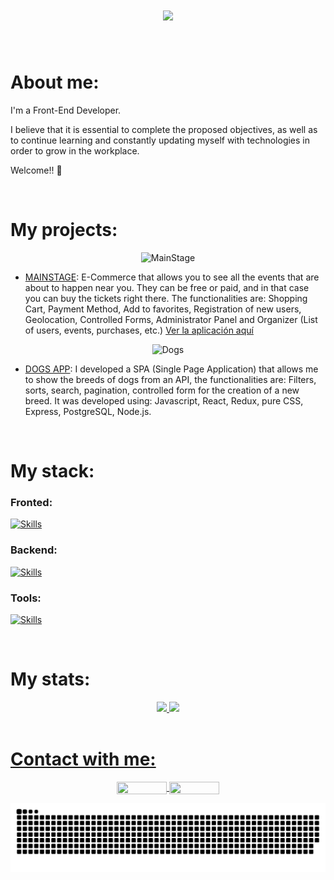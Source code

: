 <h1 align="center">
  <a href="https://git.io/typing-svg">
    <img src="https://readme-typing-svg.herokuapp.com?font=Chakra+Petch&color=%23FFEB95&size=30&center=true&lines=Hello%2C+world+%F0%9F%8C%8E;I+am+Sol...;Nice+to+meet+you+%F0%9F%91%8B+">
  </a>
</h1>

<br>

<h1 align="rigth">About me:</h1>
<p>I'm a Front-End Developer.</p>
<p>I believe that it is essential to complete the proposed objectives, as well as to continue learning and constantly updating myself with technologies in order to grow in the workplace.</p>
<p>Welcome!! 👋</p>

<br>

<h1 align="rigth">My projects:</h1>
<p align="center">
  <img width='50%' src='https://user-images.githubusercontent.com/54045939/184968451-76f65bc9-34ff-4bcd-a58d-0b9d87eabd4d.png' alt="MainStage"/>
</p>

- [MAINSTAGE](https://github.com/Hecatonquir/Final_Project_18-07-2022):
E-Commerce that allows you to see all the events that are about to happen near you. They can be free or paid, and in that case you can buy the tickets right there. The functionalities are: Shopping Cart, Payment Method, Add to favorites, Registration of new users, Geolocation, Controlled Forms, Administrator Panel and Organizer (List of users, events, purchases, etc.)
[Ver la aplicación aquí](https://mainstage.vercel.app/)


<p align="center">
  <img width='50%' src='https://user-images.githubusercontent.com/54045939/184971887-9203576b-5d56-4299-b5c1-011025e51111.png' alt="Dogs"/>
</p>

- [DOGS APP](https://github.com/Abisol-2711/PI-Dogs):
I developed a SPA (Single Page Application) that allows me to show the breeds of dogs from an API, the functionalities are: Filters, sorts, search, pagination, controlled form for the creation of a new breed.
It was developed using: Javascript, React, Redux, pure CSS, Express, PostgreSQL, Node.js.

<br>

<h1 align="rigth">My stack:</h1>
<h3 align="rigth">Fronted:</h3>

[![Skills](https://skills.syvixor.com/api/icons?i=html,css,js,react,ts,bootstrap,tailwind,shadcnui)](https://github.com/syvixor/skills-icons)

<h3 align="rigth">Backend:</h3>

[![Skills](https://skills.syvixor.com/api/icons?i=nodejs,mysql,postgresql,express,firebase,supabase)](https://github.com/syvixor/skills-icons)

<h3 align="rigth">Tools:</h3>

[![Skills](https://skills.syvixor.com/api/icons?i=git,github,figma,trello,jira,postman,notion)](https://github.com/syvixor/skills-icons)

<br>

<h1 align="rigth">My stats:</h1>
<div align="center">
  <a href="https://github.com/Abisol-2711">
  <img height="180em" src="https://github-readme-stats.vercel.app/api?username=Abisol-2711&show_icons=true&theme=nightowl&include_all_commits=true&count_private=true"/>
  <img height="180em" src="https://github-readme-stats.vercel.app/api/top-langs/?username=Abisol-2711&layout=compact&langs_count=7&theme=nightowl"/>
</div>

<br>

<h1 align="rigth">Contact with me:</h1>

<p align="center">
  <a href="https://www.linkedin.com/in/sol-r%C3%A1zuri-frontenddeveloper/" target="_blank">
    <img src="https://img.shields.io/badge/LinkedIn-%230077B5.svg?&style=flat-square&logo=linkedin&logoColor=white" height="20px" width="80px" align="center" justify="center">
  </a>

  <a href="https://github.com/Abisol-2711" target="_blank">
    <img src="https://img.shields.io/badge/Github-%230A0A0A.svg?&style=flat-square&logo=Github&logoColor=white" height="20px" width="80px" align="center" justify="center">  
  </a>
</p>


<picture>
  <source media="(prefers-color-scheme: dark)" srcset="https://raw.githubusercontent.com/platane/platane/output/github-contribution-grid-snake-dark.svg">
  <source media="(prefers-color-scheme: light)" srcset="https://raw.githubusercontent.com/platane/platane/output/github-contribution-grid-snake.svg">
  <img alt="github contribution grid snake animation" src="https://raw.githubusercontent.com/platane/platane/output/github-contribution-grid-snake.svg">
</picture>

<!--![Snake animation](https://github.com/Abisol-2711/Abisol-2711/blob/output/github-contribution-grid-snake.svg)-->
